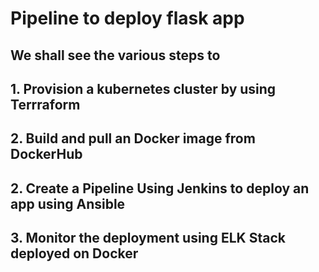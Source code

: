 # Pipeline to deploy flask app

## We shall see the various steps to 
## 1. Provision a kubernetes cluster by using **Terrraform**
## 2. Build and pull an **Docker** image from **DockerHub** 
## 2. Create a Pipeline Using **Jenkins** to deploy an app using **Ansible**
## 3. Monitor the deployment using **ELK Stack** deployed on **Docker**
